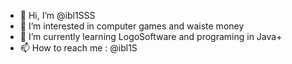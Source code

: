 - 👋 Hi, I’m @ibl1SSS
- 👀 I’m interested in computer games and waiste money
- 🌱 I’m currently learning LogoSoftware and programing in Java+
- 📫 How to reach me : @ibl1S

<!---
ibl1SSS/ibl1SSS is a ✨ special ✨ repository because its `README.md` (this file) appears on your GitHub profile.
You can click the Preview link to take a look at your changes.
--->
